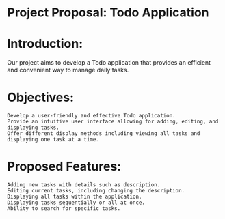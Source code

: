 # Project Proposal: Todo Application

# Introduction:
Our project aims to develop a Todo application that provides an efficient and convenient way to manage daily tasks.

# Objectives:

    Develop a user-friendly and effective Todo application.
    Provide an intuitive user interface allowing for adding, editing, and displaying tasks.
    Offer different display methods including viewing all tasks and displaying one task at a time.

# Proposed Features:

    Adding new tasks with details such as description.
    Editing current tasks, including changing the description.
    Displaying all tasks within the application.
    Displaying tasks sequentially or all at once.
    Ability to search for specific tasks.
